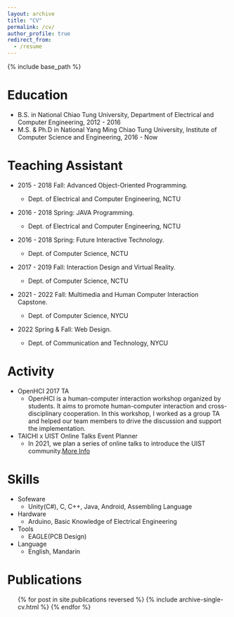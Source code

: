 ```yaml
---
layout: archive
title: "CV"
permalink: /cv/
author_profile: true
redirect_from:
  - /resume
---
```


{% include base_path %}

Education
======
* B.S. in National Chiao Tung University, Department of Electrical and Computer Engineering, 2012 - 2016
* M.S. & Ph.D in National Yang Ming Chiao Tung University, Institute of Computer Science and Engineering, 2016 - Now

Teaching Assistant
======
* 2015 - 2018 Fall: Advanced Object-Oriented Programming.
  * Dept. of Electrical and Computer Engineering, NCTU

* 2016 - 2018 Spring: JAVA Programming.
  * Dept. of Electrical and Computer Engineering, NCTU

* 2016 - 2018 Spring: Future Interactive Technology.
  * Dept. of Computer Science, NCTU

* 2017 - 2019 Fall: Interaction Design and Virtual Reality.
  * Dept. of Computer Science, NCTU

* 2021 - 2022 Fall: Multimedia and Human Computer Interaction Capstone.
  * Dept. of Computer Science, NYCU

* 2022 Spring & Fall: Web Design.
  * Dept. of Communication and Technology, NYCU

Activity
======
* OpenHCI 2017 TA
  * OpenHCI is a human-computer interaction workshop organized by students. It aims to promote human-computer interaction and cross-disciplinary cooperation. In this workshop, I worked as a group TA and helped our team members to drive the discussion and support the implementation.
* TAICHI x UIST Online Talks Event Planner
  * In 2021, we plan a series of online talks to introduce the UIST community.[More Info](https://taiwanchi.org/2021/09/08/taichi-x-uist-%e7%b7%9a%e4%b8%8a%e6%9c%83%e5%ae%a2%e5%ae%a4-%e7%ac%ac%e4%b8%80%e5%bd%88/)
  
Skills
======
* Sofeware
  * Unity(C#), C, C++, Java, Android, Assembling Language
* Hardware
  * Arduino, Basic Knowledge of Electrical Engineering
* Tools
  * EAGLE(PCB Design)
* Language
  * English, Mandarin


Publications
======
  <ul>{% for post in site.publications reversed %}
    {% include archive-single-cv.html %}
  {% endfor %}</ul>
  
